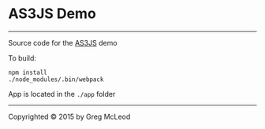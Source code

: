 # AS3JS Demo #

----------

Source code for the [AS3JS](https://github.com/Cleod9/as3js) demo

To build:

```
npm install
./node_modules/.bin/webpack
```

App is located in the `./app` folder

----------

Copyrighted © 2015 by Greg McLeod
